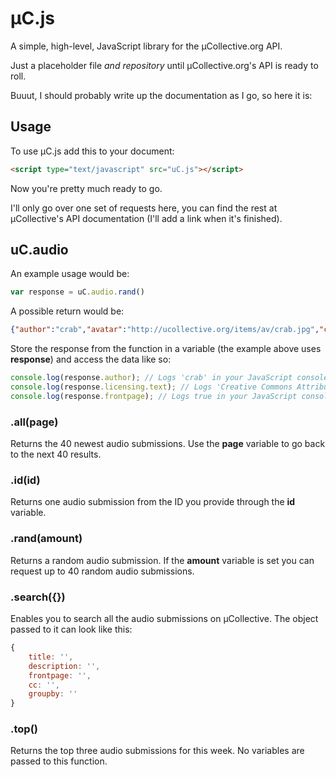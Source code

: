 # µC.js
A simple, high-level, JavaScript library for the µCollective.org API.

Just a placeholder file _and repository_ until µCollective.org's API is ready to roll.

Buuut, I should probably write up the documentation as I go, so here it is:

## Usage

To use µC.js add this to your document:
```HTML
<script type="text/javascript" src="uC.js"></script>
```

Now you're pretty much ready to go.

I'll only go over one set of requests here, you can find the rest at µCollective's API documentation (I'll add a link when it's finished).

## uC.audio
An example usage would be:
```JavaScript
var response = uC.audio.rand()
```
A possible return would be:
```JSON
{"author":"crab","avatar":"http://ucollective.org/items/av/crab.jpg","comment_count":8,"description":"From my white room, from my lovely LSDJ, ","extlink":null,"favourite_count":7,"file":"http://ucollective.org/items/music/crab - ChinaGirl-Crabsound.mp3","frontpage":true,"id":2090,"licensing":{"img":["by.png"],"short":"(BY)","text":"Creative Commons Attribution 3.0 Unported","url":"http://creativecommons.org/licenses/by/3.0/"},"plays":20,"soundcloud":"http://soundcloud.com/cangrejo-music","time":1371437157,"title":"China Girl - Crab sound","url":"http://ucollective.org/audio/crab/china+girl-crab+sound/"}
```
Store the response from the function in a variable (the example above uses **response**) and access the data like so:
```JavaScript
console.log(response.author); // Logs 'crab' in your JavaScript console
console.log(response.licensing.text); // Logs 'Creative Commons Attribution 3.0 Unported' in your JavaScript console
console.log(response.frontpage); // Logs true in your JavaScript console
```

### .all(page)
Returns the 40 newest audio submissions. Use the **page** variable to go back to the next 40 results.

### .id(id)
Returns one audio submission from the ID you provide through the **id** variable.

### .rand(amount)
Returns a random audio submission.
If the **amount** variable is set you can request up to 40 random audio submissions.

### .search({})
Enables you to search all the audio submissions on µCollective.
The object passed to it can look like this:
```JavaScript
{
	title: '',
	description: '',
	frontpage: '',
	cc: '',
	groupby: ''
}
```

### .top()
Returns the top three audio submissions for this week. No variables are passed to this function.
